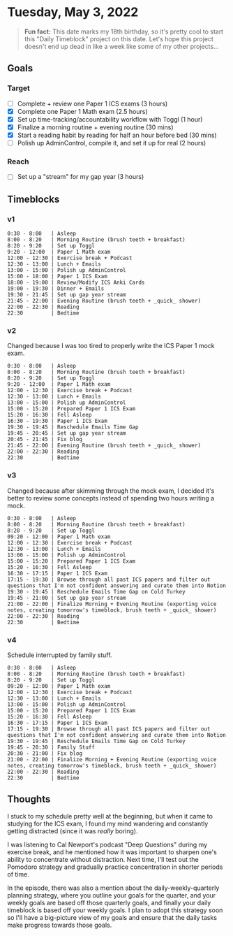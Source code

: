 # Tuesday, May 3, 2022

> **Fun fact:** This date marks my 18th birthday, so it's pretty cool to start this "Daily Timeblock" project on this date. Let's hope this project doesn't end up dead in like a week like some of my other projects...

## Goals

### Target

- [ ] Complete + review one Paper 1 ICS exams (3 hours)
- [x] Complete one Paper 1 Math exam (2.5 hours)
- [x] Set up time-tracking/accountability workflow with Toggl (1 hour)
- [x] Finalize a morning routine + evening routine (30 mins)
- [x] Start a reading habit by reading for half an hour before bed (30 mins)
- [ ] Polish up AdminControl, compile it, and set it up for real (2 hours)

### Reach

- [ ] Set up a "stream" for my gap year (3 hours)

## Timeblocks

### v1

```timeblock
0:30 - 8:00   | Asleep
8:00 - 8:20   | Morning Routine (brush teeth + breakfast)
8:20 - 9:20   | Set up Toggl
9:20 - 12:00  | Paper 1 Math exam
12:00 - 12:30 | Exercise break + Podcast
12:30 - 13:00 | Lunch + Emails
13:00 - 15:00 | Polish up AdminControl
15:00 - 18:00 | Paper 1 ICS Exam
18:00 - 19:00 | Review/Modify ICS Anki Cards
19:00 - 19:30 | Dinner + Emails
19:30 - 21:45 | Set up gap year stream
21:45 - 22:00 | Evening Routine (brush teeth + _quick_ shower)
22:00 - 22:30 | Reading
22:30         | Bedtime
```

### v2

Changed because I was too tired to properly write the ICS Paper 1 mock exam.

```timeblock
0:30 - 8:00   | Asleep
8:00 - 8:20   | Morning Routine (brush teeth + breakfast)
8:20 - 9:20   | Set up Toggl
9:20 - 12:00  | Paper 1 Math exam
12:00 - 12:30 | Exercise break + Podcast
12:30 - 13:00 | Lunch + Emails
13:00 - 15:00 | Polish up AdminControl
15:00 - 15:20 | Prepared Paper 1 ICS Exam
15:20 - 16:30 | Fell Asleep
16:30 - 19:30 | Paper 1 ICS Exam
19:30 - 19:45 | Reschedule Emails Time Gap
19:45 - 20:45 | Set up gap year stream
20:45 - 21:45 | Fix blog
21:45 - 22:00 | Evening Routine (brush teeth + _quick_ shower)
22:00 - 22:30 | Reading
22:30         | Bedtime
```

### v3

Changed because after skimming through the mock exam, I decided it's better to review some concepts instead of spending two hours writing a mock.

```timeblock
0:30 - 8:00   | Asleep
8:00 - 8:20   | Morning Routine (brush teeth + breakfast)
8:20 - 9:20   | Set up Toggl
09:20 - 12:00 | Paper 1 Math exam
12:00 - 12:30 | Exercise break + Podcast
12:30 - 13:00 | Lunch + Emails
13:00 - 15:00 | Polish up AdminControl
15:00 - 15:20 | Prepared Paper 1 ICS Exam
15:20 - 16:30 | Fell Asleep
16:30 - 17:15 | Paper 1 ICS Exam
17:15 - 19:30 | Browse through all past ICS papers and filter out questions that I'm not confident answering and curate them into Notion
19:30 - 19:45 | Reschedule Emails Time Gap on Cold Turkey
19:45 - 21:00 | Set up gap year stream
21:00 - 22:00 | Finalize Morning + Evening Routine (exporting voice notes, creating tomorrow's timeblock, brush teeth + _quick_ shower)
22:00 - 22:30 | Reading
22:30         | Bedtime
```

### v4

Schedule interrupted by family stuff.

```timeblock
0:30 - 8:00   | Asleep
8:00 - 8:20   | Morning Routine (brush teeth + breakfast)
8:20 - 9:20   | Set up Toggl
09:20 - 12:00 | Paper 1 Math exam
12:00 - 12:30 | Exercise break + Podcast
12:30 - 13:00 | Lunch + Emails
13:00 - 15:00 | Polish up AdminControl
15:00 - 15:20 | Prepared Paper 1 ICS Exam
15:20 - 16:30 | Fell Asleep
16:30 - 17:15 | Paper 1 ICS Exam
17:15 - 19:30 | Browse through all past ICS papers and filter out questions that I'm not confident answering and curate them into Notion
19:30 - 19:45 | Reschedule Emails Time Gap on Cold Turkey
19:45 - 20:30 | Family Stuff
20:30 - 21:00 | Fix blog
21:00 - 22:00 | Finalize Morning + Evening Routine (exporting voice notes, creating tomorrow's timeblock, brush teeth + _quick_ shower)
22:00 - 22:30 | Reading
22:30         | Bedtime
```

## Thoughts

I stuck to my schedule pretty well at the beginning, but when it came to studying for the ICS exam, I found my mind wandering and constantly getting distracted (since it was _really_ boring).

I was listening to Cal Newport's podcast "Deep Questions" during my exercise break, and he mentioned how it was important to sharpen one's ability to concentrate without distraction. Next time, I'll test out the Pomodoro strategy and gradually practice concentration in shorter periods of time.

In the episode, there was also a mention about the daily-weekly-quarterly planning strategy, where you outline your goals for the quarter, and your weekly goals are based off those quarterly goals, and finally your daily timeblock is based off your weekly goals. I plan to adopt this strategy soon so I'll have a big-picture view of my goals and ensure that the daily tasks make progress towards those goals.
